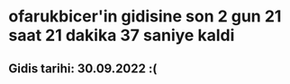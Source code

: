 # ofarukbicer'in gidisine son 2 gun 21 saat 21 dakika 37 saniye kaldi

## Gidis tarihi: 30.09.2022 :(
